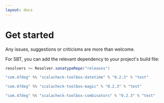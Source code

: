 ```yaml
---
layout: docs
---
```


# Get started

Any issues, suggestions or criticisms are more than welcome.

For SBT, you can add the relevant dependency to your project's build file:

[comment]: # (Start Replace)
```scala
resolvers += Resolver.sonatypeRepo("releases")

"com.47deg" %% "scalacheck-toolbox-datetime" % "0.2.3" % "test"

"com.47deg" %% "scalacheck-toolbox-magic" % "0.2.3" % "test"

"com.47deg" %% "scalacheck-toolbox-combinators" % "0.2.3" % "test"
```

[comment]: # (End Replace)